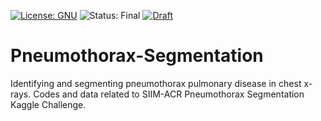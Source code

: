 [![License: GNU](https://img.shields.io/badge/License-GNU%20General%20v3.0-blueviolet.svg)](https://www.gnu.org/licenses/gpl-3.0)
![Status: Final](https://img.shields.io/badge/Status-Final-yellowgreen.svg)
[![Draft](https://img.shields.io/badge/Draft-Final%20Report-7f8fa6.svg)](./cmpt898_final_report_v1.1.pdf)

# Pneumothorax-Segmentation
Identifying and segmenting pneumothorax pulmonary disease in chest x-rays. Codes and data related to SIIM-ACR Pneumothorax Segmentation Kaggle Challenge.
